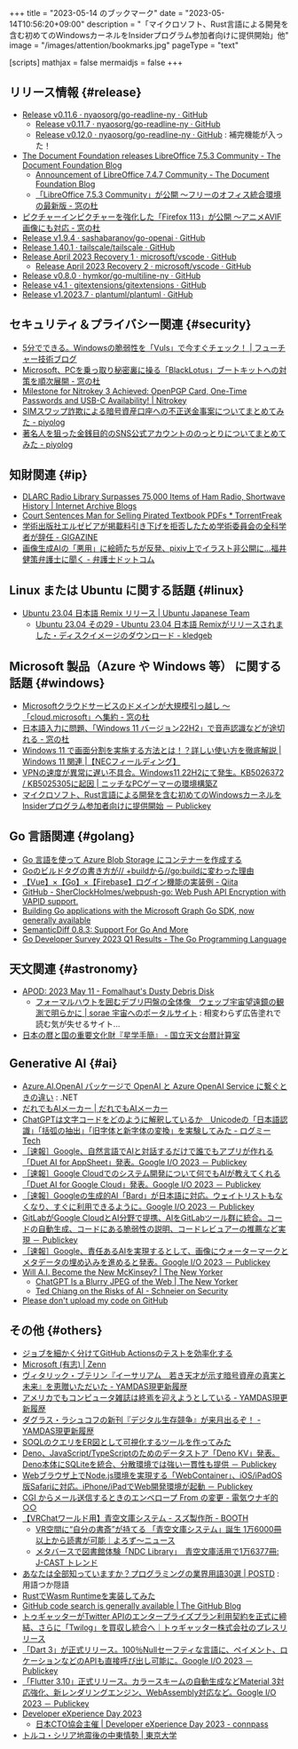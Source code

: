 +++
title = "2023-05-14 のブックマーク"
date =  "2023-05-14T10:56:20+09:00"
description = "「マイクロソフト、Rust言語による開発を含む初めてのWindowsカーネルをInsiderプログラム参加者向けに提供開始」他"
image = "/images/attention/bookmarks.jpg"
pageType = "text"

[scripts]
  mathjax = false
  mermaidjs = false
+++

## リリース情報 {#release}

- [Release v0.11.6 · nyaosorg/go-readline-ny · GitHub](https://github.com/nyaosorg/go-readline-ny/releases/tag/v0.11.6)
  - [Release v0.11.7 · nyaosorg/go-readline-ny · GitHub](https://github.com/nyaosorg/go-readline-ny/releases/tag/v0.11.7)
  - [Release v0.12.0 · nyaosorg/go-readline-ny · GitHub](https://github.com/nyaosorg/go-readline-ny/releases/tag/v0.12.0) : 補完機能が入った！
- [The Document Foundation releases LibreOffice 7.5.3 Community - The Document Foundation Blog](https://blog.documentfoundation.org/blog/2023/05/04/tdf-releases-lo753-community/)
  - [Announcement of LibreOffice 7.4.7 Community - The Document Foundation Blog](https://blog.documentfoundation.org/blog/2023/05/11/libreoffice-7-4-7/)
  - [「LibreOffice 7.5.3 Community」が公開 ～フリーのオフィス統合環境の最新版 - 窓の杜](https://forest.watch.impress.co.jp/docs/news/1499039.html)
- [ピクチャーインピクチャーを強化した「Firefox 113」が公開 ～アニメAVIF画像にも対応 - 窓の杜](https://forest.watch.impress.co.jp/docs/news/1499177.html)
- [Release v1.9.4 · sashabaranov/go-openai · GitHub](https://github.com/sashabaranov/go-openai/releases/tag/v1.9.4)
- [Release 1.40.1 · tailscale/tailscale · GitHub](https://github.com/tailscale/tailscale/releases/tag/v1.40.1)
- [Release April 2023 Recovery 1 · microsoft/vscode · GitHub](https://github.com/microsoft/vscode/releases/tag/1.78.1)
  - [Release April 2023 Recovery 2 · microsoft/vscode · GitHub](https://github.com/microsoft/vscode/releases/tag/1.78.2)
- [Release v0.8.0 · hymkor/go-multiline-ny · GitHub](https://github.com/hymkor/go-multiline-ny/releases/tag/v0.8.0)
- [Release v4.1 · gitextensions/gitextensions · GitHub](https://github.com/gitextensions/gitextensions/releases/tag/v4.1)
- [Release v1.2023.7 · plantuml/plantuml · GitHub](https://github.com/plantuml/plantuml/releases/tag/v1.2023.7)

## セキュリティ＆プライバシー関連 {#security}

- [5分でできる。Windowsの脆弱性を「Vuls」で今すぐチェック！ | フューチャー技術ブログ](https://future-architect.github.io/articles/20230508a/)
- [Microsoft、PCを乗っ取り秘密裏に操る「BlackLotus」ブートキットへの対策を順次展開 - 窓の杜](https://forest.watch.impress.co.jp/docs/news/1499327.html)
- [Milestone for Nitrokey 3 Achieved: OpenPGP Card, One-Time Passwords and USB-C Availability! | Nitrokey](https://www.nitrokey.com/news/2023/milestone-nitrokey-3-achieved-openpgp-card-one-time-passwords-and-usb-c-availability)
- [SIMスワップ詐欺による暗号資産口座への不正送金事案についてまとめてみた - piyolog](https://piyolog.hatenadiary.jp/entry/2023/05/12/213116)
- [著名人を狙った金銭目的のSNS公式アカウントののっとりについてまとめてみた - piyolog](https://piyolog.hatenadiary.jp/entry/2023/05/12/002134)

## 知財関連 {#ip}

- [DLARC Radio Library Surpasses 75,000 Items of Ham Radio, Shortwave History | Internet Archive Blogs](https://blog.archive.org/2023/05/03/dlarc-75000/)
- [Court Sentences Man for Selling Pirated Textbook PDFs * TorrentFreak](https://torrentfreak.com/court-sentences-man-for-selling-pirated-textbook-pdfs-230510/)
- [学術出版社エルゼビアが掲載料引き下げを拒否したため学術委員会の全科学者が辞任 - GIGAZINE](https://gigazine.net/news/20230510-elsevier-academic-board-resign/)
- [画像生成AIの「悪用」に絵師たちが反発、pixiv上でイラスト非公開に…福井健策弁護士に聞く - 弁護士ドットコム](https://www.bengo4.com/c_23/n_15982/)

## Linux または Ubuntu に関する話題 {#linux}

- [Ubuntu 23.04 日本語 Remix リリース | Ubuntu Japanese Team](/News/ubuntu2304-ja-remix)
  - [Ubuntu 23.04 その29 - Ubuntu 23.04 日本語 Remixがリリースされました・ディスクイメージのダウンロード - kledgeb](https://kledgeb.blogspot.com/2023/05/ubuntu-2304-29-ubuntu-2304-remix.html)

## Microsoft 製品（Azure や Windows 等） に関する話題 {#windows}

- [Microsoftクラウドサービスのドメインが大規模引っ越し ～「cloud.microsoft」へ集約 - 窓の杜](https://forest.watch.impress.co.jp/docs/news/1498638.html)
- [日本語入力に問題、「Windows 11 バージョン22H2」で音声認識などが途切れる - 窓の杜](https://forest.watch.impress.co.jp/docs/news/1498494.html)
- [Windows 11 で画面分割を実施する方法とは！？詳しい使い方を徹底解説  | Windows 11 関連 |【NECフィールディング】](https://solution.fielding.co.jp/column/it/windows11/202207_01/)
- [VPNの速度が異常に遅い不具合。Windows11 22H2にて発生。KB5026372 / KB5025305に起因 | ニッチなPCゲーマーの環境構築Z](https://www.nichepcgamer.com/archives/windows11-l2tp-ipsec-vpn-slow-transfer-speed-problem-caused-by-kb5026372-kb5025305.html)
- [マイクロソフト、Rust言語による開発を含む初めてのWindowsカーネルをInsiderプログラム参加者向けに提供開始 － Publickey](https://www.publickey1.jp/blog/23/_rustwindowsinsider.html)

## Go 言語関連 {#golang}

- [Go 言語を使って Azure Blob Storage にコンテナーを作成する](https://zenn.dev/microsoft/articles/28fb0efa7c309e)
- [Goのビルドタグの書き方が// +buildから//go:buildに変わった理由](https://zenn.dev/team_soda/articles/golang-build-tags-history)
- [【Vue】×【Go】×【Firebase】ログイン機能の実装例 - Qiita](https://qiita.com/Togo_Yokoyama/items/514423421be9bd587ae1)
- [GitHub - SherClockHolmes/webpush-go: Web Push API Encryption with VAPID support.](https://github.com/SherClockHolmes/webpush-go)
- [Building Go applications with the Microsoft Graph Go SDK, now generally available](https://devblogs.microsoft.com/microsoft365dev/building-go-applications-with-the-microsoft-graph-go-sdk/)
- [SemanticDiff 0.8.3: Support For Go And More](https://semanticdiff.com/blog/semanticdiff-0.8.3/)
- [Go Developer Survey 2023 Q1 Results - The Go Programming Language](https://go.dev/blog/survey2023-q1-results)

## 天文関連 {#astronomy}

- [APOD: 2023 May 11 - Fomalhaut's Dusty Debris Disk](https://apod.nasa.gov/apod/ap230511.html)
  - [フォーマルハウトを囲むデブリ円盤の全体像　ウェッブ宇宙望遠鏡の観測で明らかに | sorae 宇宙へのポータルサイト](https://sorae.info/astronomy/20230510-fomalhaut-webb.html) : 相変わらず広告塗れで読む気が失せるサイト...
- [日本の暦と国の重要文化財『星学手簡』 - 国立天文台暦計算室](https://eco.mtk.nao.ac.jp/koyomi/topics/html/topics2024_1.html)

## Generative AI {#ai}

- [Azure.AI.OpenAI パッケージで OpenAI と Azure OpenAI Service に繋ぐときの違い](https://zenn.dev/microsoft/articles/howtouser-azure-ai-openai) : .NET
- [だれでもAIメーカー | だれでもAIメーカー](https://dare-ai.com/)
- [ChatGPTは文字コードをどのように解釈しているか　Unicodeの「日本語認識」「括弧の抽出」「旧字体と新字体の変換」を実験してみた  - ログミーTech](https://logmi.jp/tech/articles/328614)
- [［速報］Google、自然言語でAIと対話するだけで誰でもアプリが作れる「Duet AI for AppSheet」発表。Google I/O 2023 － Publickey](https://www.publickey1.jp/blog/23/googleaiduet_ai_for_appsheet.html)
- [［速報］Google Cloudでのシステム開発について何でもAIが教えてくれる「Duet AI for Google Cloud」発表。Google I/O 2023 － Publickey](https://www.publickey1.jp/blog/23/google_cloudaiduet_ai_for_google_cloud.html)
- [［速報］Googleの生成的AI「Bard」が日本語に対応。ウェイトリストもなくなり、すぐに利用できるように。Google I/O 2023 － Publickey](https://www.publickey1.jp/blog/23/googleaibard.html)
- [GitLabがGoogle CloudとAI分野で提携、AIをGitLabツール群に統合。コードの自動生成、コードにある脆弱性の説明、コードレビュアーの推薦など実現 － Publickey](https://www.publickey1.jp/blog/23/gitlabgoogle_cloudaiai.html)
- [［速報］Google、責任あるAIを実現するとして、画像にウォーターマークとメタデータの埋め込みを進めると発表。Google I/O 2023 － Publickey](https://www.publickey1.jp/blog/23/googleaigoogle_io_2023.html)
- [Will A.I. Become the New McKinsey? | The New Yorker](https://www.newyorker.com/science/annals-of-artificial-intelligence/will-ai-become-the-new-mckinsey)
  - [ChatGPT Is a Blurry JPEG of the Web | The New Yorker](https://www.newyorker.com/tech/annals-of-technology/chatgpt-is-a-blurry-jpeg-of-the-web)
  - [Ted Chiang on the Risks of AI - Schneier on Security](https://www.schneier.com/blog/archives/2023/05/ted-chiang-on-the-risks-of-ai.html)
- [Please don't upload my code on GitHub](https://nogithub.codeberg.page/)

## その他 {#others}

- [ジョブを細かく分けてGitHub Actionsのテストを効率化する](https://zenn.dev/yusukehirao/articles/gh-actions-split-jobs)
- [Microsoft (有志) | Zenn](https://zenn.dev/p/microsoft)
- [ヴィタリック・ブテリン『イーサリアム　若き天才が示す暗号資産の真実と未来』を恵贈いただいた - YAMDAS現更新履歴](https://yamdas.hatenablog.com/entry/20230508/proof-of-stake)
- [アメリカでもコンピュータ雑誌は終焉を迎えようとしている - YAMDAS現更新履歴](https://yamdas.hatenablog.com/entry/20230508/the-end-of-computer-magazines)
- [ダグラス・ラシュコフの新刊『デジタル生存競争』が来月出るぞ！ - YAMDAS現更新履歴](https://yamdas.hatenablog.com/entry/20230508/survival-of-the-richest)
- [SOQLのクエリをER図として可視化するツールを作ってみた](https://zenn.dev/shellyln/articles/3fffb16511c625)
- [Deno、JavaScript/TypeScriptのためのデータストア「Deno KV」発表。Deno本体にSQLiteを統合、分散環境では強い一貫性も提供 － Publickey](https://www.publickey1.jp/blog/23/denojavascripttypescriptdeno_kvdenosqlite.html)
- [Webブラウザ上でNode.js環境を実現する「WebContainer」、iOS/iPadOS版Safariに対応。iPhone/iPadでWeb開発環境が起動 － Publickey](https://www.publickey1.jp/blog/23/webnodejswebcontaineriosipadossafariiphoneipadweb.html)
- [CGI からメール送信するときのエンベロープ From の変更 - 電気ウナギ的○○](https://blog.netandfield.com/shar/2023/05/cgi-from.html)
- [【VRChatワールド用】青空文庫システム - スズ製作所 - BOOTH](https://booth.pm/ja/items/3069516)
  - [VR空間に“自分の書斎”が持てる 「青空文庫システム」誕生 1万6000冊以上から読書が可能｜よろず〜ニュース](https://yorozoonews.jp/article/14387235)
  - [メタバースで図書館体験「NDC Library」　青空文庫活用で1万6377冊: J-CAST トレンド](https://www.j-cast.com/trend/2023/02/16456014.html?p=all)
- [あなたは全部知っていますか？プログラミングの業界用語30選 | POSTD](https://postd.cc/new-programming-jargon/) : 用語つか隠語
- [RustでWasm Runtimeを実装してみた](https://zenn.dev/skanehira/articles/2023-04-23-rust-wasm-runtime)
- [GitHub code search is generally available | The GitHub Blog](https://github.blog/2023-05-08-github-code-search-is-generally-available/)
- [トゥギャッターがTwitter APIのエンタープライズプラン利用契約を正式に締結、さらに「Twilog」を買収し統合へ｜トゥギャッター株式会社のプレスリリース](https://www.atpress.ne.jp/news/355297)
- [「Dart 3」が正式リリース。100％Nullセーフティな言語に、ペイメント、ロケーションなどのAPIも直接呼び出し可能に。Google I/O 2023 － Publickey](https://www.publickey1.jp/blog/23/dart_3100nullapi.html)
- [「Flutter 3.10」正式リリース。カラースキームの自動生成などMaterial 3対応強化、新レンダリングエンジン、WebAssembly対応など。Google I/O 2023 － Publickey](https://www.publickey1.jp/blog/23/dart_310material_3webassembly.html)
- [Developer eXperience Day 2023](https://dxd2023.cto-a.org/)
  - [日本CTO協会主催 | Developer eXperience Day 2023 - connpass](https://cto-a.connpass.com/event/277153/)
- [トルコ・シリア地震後の中東情勢 | 東京大学](https://www.u-tokyo.ac.jp/focus/ja/features/z0405_00014.html)

<!-- eof -->
